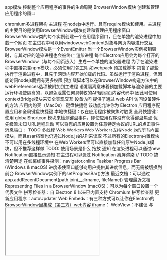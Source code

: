 app模块 控制整个应用程序的事件的生命周期
BrowserWindow模块 创建和管理应用程序的窗口

chromium多进程架构
主进程
    在nodejs中运行。具有require模块和使用。主进程的主要目的是使用BrowserWindow模块创建和管理应用程序窗口
    BrowserWindow类的每个实例创建一个应用程序窗口，且在单独的渲染进程中加载一个网页
    在主进程中可以用window.webContent对象与网页内容进行交互
    BrowserWindow模块是一个EventEmitter
    当一个BrowserWindow实例被销毁时，与其对应的渲染进程也会被终止
渲染进程
    每个Electron应用会为每个打开的BrowserWindow（与每个网页嵌入）生成一个单独的渲染器进程
    为了在渲染进程中直接包含npm模块，必须使用打包工具 如webpack
预加载脚本
    包含了那些执行于渲染进程中，且先于网页内容开始加载的代码。虽然运行于渲染进程，但因能访问nodejs而拥有更多权限
    预加载脚本可以在BrowserWindow构造方法中的webPreferences选项被附加到主进程
    语境隔离意味着预加载脚本与渲染器的主要运行环境使隔离的，以避免泄露任何具特权的API到网页内容代码中
    因此可使用contextBridge模块来安全实现交互
设备访问
    提供了通过 web API 访问设备硬件的方法
应用内购买（MacOs）
键盘快捷键
    该功能允许你为 Electron 应用程序配置应用和全局键盘快捷键
    本地快捷键​：仅在应用程序被聚焦时触发
    全局快捷键​：使用 globalShortcon 模块来检测键盘事件，即使应用程序没有获得键盘焦点
    优先级暂未知
URL远程启动
    可以将您的应用设置为任意特定协议的URL的点击事件
消息端口： TODO
多线程 Web Workers
    Web Workers支持Node.js的所有内置模块，而且asar档案也仍通过Node.js的API来读取
    不过所有的Electron内置模块不可以用在多线程环境中
    在Web Workers里可以直接加载任何原生Node.js模块，但不推荐这样做
    TODO: 使用场景是什么
拖放
通知
    在渲染进程可以通过new Notification直接显示通知
    在主进程可以通过 Notification
离屏渲染
    // TODO 搞清楚用途
在线离线事件探测：navigator.online
Taskbar Progress Bar (Windows & macOS)
    进度条使窗口能够向用户提供其进度信息，而无需被切换到前台
    BrowserWindow实例下的setProgressBar()方法
最近文档：可以通过app.addRecentDocument(path.join(__dirname, fileName)) 管理最近文档
Representing Files in a BrowserWindow (macOS)：可以为每个窗口设置一个代表文件
拼写检查器：自 Electron 8 以来已内置支持 Chromium 拼写检查器
更新应用程序：autoUpdater
Web Embeds：有三种方式可以让你在Electron的BrowserWindow里集成（第三方）web内容
    iframe：
    WebView：不建议 与 <iframe>，<webview> 相比往往稍慢，但在加载和与第三方内容通信以及处理各种事件方面提供了更大的控制
    BrowserView：
    TODO：详细看下三者区别
Windows on ARM: TODO
Tray：托盘图标
自定义窗口：

性能 TODO待完善
    谨慎的加载模块
    过早的加载和执行代码
        只有当需要的时候才分配资源，而不是在启动时分配所有
    阻塞主进程
        对于长期占用CPU的繁重任务，使用worker threads，考虑将他们移动至BrowserWindow，或（作为一个最后手段）生成一个专用进程
        尽可能避免使用同步IPC和remote模块。使用remote模块的时候，非常容易不知情地阻塞UI进程
        每当使用nodejs模块，尽量使用异步的
    阻塞渲染进程
    不必要的polyfills
        TODO polyfills是啥

    不必要的或者阻塞的网络请求
    打包你的代码
安全性

开发
    进程沙盒化 TODO
应用部署
    electron-froge
    electron-builder
    electron-builder


主进程向渲染进程通讯

主进程使用 win.webContents.send 发送消息
渲染进程使用 ipcRenderer.on 接收消息



渲染进程向主进程通信

渲染进程使用 ipcRenderer.send 或者 ipcRenderer.invoke 发送消息
主进程使用 ipcMain.on或者ipcMain.handle 接收消息



渲染进程向渲染进程通信



通知事件

通过主进程转发（Electron 5之前）
ipcRenderer.sendTo（Electron 5之后）


数据共享

web技术（localStorage、sessionStorage、indexedDB、可嵌入型数据库等）
使用remote(尽量少用，容易影响性能)
